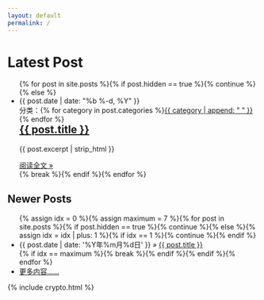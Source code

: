 ```yaml
---
layout: default
permalink: /
---
```


<div class="home-left">
  <h1 class="page-heading">Latest Post</h1>
  <ul class="post-list">
    <!-- This loops through the site posts -->
    {% for post in site.posts %}{% if post.hidden == true %}{% continue %}{% else %}<li>
      <span class="post-meta">{{ post.date | date: "%b %-d, %Y" }}</span>
      <span style="float:right;">分类：{% for category in post.categories %}<a class="category" href="{{ site.category }}#{{ category }}-ref">{{ category | append: " " }}</a>{% endfor %}</span>
      <h2>
        <a class="post-link" href="{{ post.url }}">{{ post.title }}</a>
      </h2>
      <div class="excerpt">
        <p>{{ post.excerpt | strip_html }}</p>
      </div>
      <footer>
        <a class="readmore" href="{{ post.url }}">阅读全文 &raquo;</a>
      </footer>
    </li>{% break %}{% endif %}{% endfor %}
  </ul>
  <h2 class="page-heading">Newer Posts</h2>
  <ul class="post-list-more">
    {% assign idx = 0 %}{% assign maximum = 7 %}<!-- This loops through the site posts -->{% for post in site.posts %}{% if post.hidden == true %}{% continue %}{% else %}{% assign idx = idx | plus: 1 %}{% if idx == 1 %}{% continue %}{% endif %}
    <li>
      <span>{{ post.date | date: '%Y年%m月%d日' }} &raquo; </span>
      <a href="{{ post.url }}">{{ post.title }}</a>
    </li>{% if idx == maximum %}{% break %}{% endif %}{% endif %}{% endfor %}
    <li>
      <footer>
        <a class="readmore" href="{{ site.blog }}">更多内容……</a>
      </footer>
    </li>
  </ul>
</div>
<div class="home-right">
{% include crypto.html %}
</div>